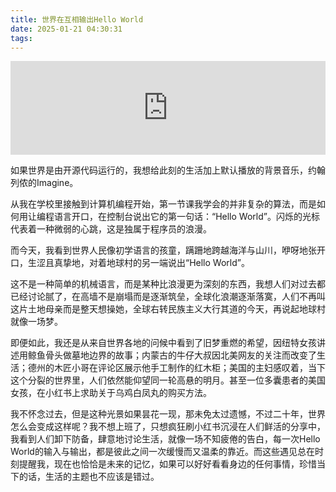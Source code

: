 ```yaml
---
title: 世界在互相输出Hello World
date: 2025-01-21 04:30:31
tags: 
---
```

<iframe allow="autoplay *; encrypted-media *;" frameborder="0" height="150" style="width:100%;overflow:hidden;background:transparent;" sandbox="allow-forms allow-popups allow-same-origin allow-scripts allow-storage-access-by-user-activation allow-top-navigation-by-user-activation" src="https://embed.music.apple.com/us/album/imagine/1440853752?i=1440853776"></iframe>
<!-- more -->

如果世界是由开源代码运行的，我想给此刻的生活加上默认播放的背景音乐，约翰列侬的Imagine。
	
从我在学校里接触到计算机编程开始，第一节课我学会的并非复杂的算法，而是如何用让编程语言开口，在控制台说出它的第一句话：“Hello World”。闪烁的光标代表着一种微弱的心跳，这是独属于程序员的浪漫。
	
而今天，我看到世界人民像初学语言的孩童，蹒跚地跨越海洋与山川，咿呀地张开口，生涩且真挚地，对着地球村的另一端说出“Hello World”。
	
这不是一种简单的机械语言，而是某种比浪漫更为深刻的东西，我想人们对过去都已经讨论腻了，在高墙不是崩塌而是逐渐筑垒，全球化浪潮逐渐落寞，人们不再叫这片土地母亲而是整天想操她，全球右转民族主义大行其道的今天，再说起地球村就像一场梦。
	
即便如此，我还是从来自世界各地的问候中看到了旧梦重燃的希望，因纽特女孩讲述用鲸鱼骨头做墓地边界的故事；内蒙古的牛仔大叔因北美网友的关注而改变了生活；德州的木匠小哥在评论区展示他手工制作的红木柜；美国的主妇感叹着，当下这个分裂的世界里，人们依然能仰望同一轮高悬的明月。甚至一位多囊患者的美国女孩，在小红书上求助关于乌鸡白凤丸的购买方法。
	
我不怀念过去，但是这种光景如果昙花一现，那未免太过遗憾，不过二十年，世界怎么会变成这样呢？我不想上班了，只想疯狂刷小红书沉浸在人们鲜活的分享中，我看到人们卸下防备，肆意地讨论生活，就像一场不知疲倦的告白，每一次Hello World的输入与输出，都是彼此之间一次缓慢而又温柔的靠近。而这些遇见总在时刻提醒我，现在也恰恰是未来的记忆，如果可以好好看看身边的任何事情，珍惜当下的话，生活的主题也不应该是错过。
